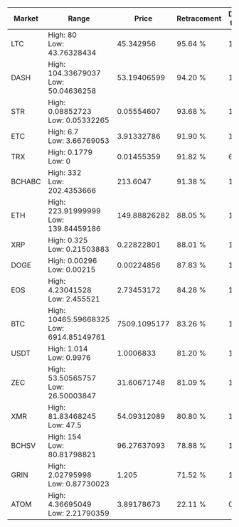 | Market | Range | Price| Retracement | Doubles to 50% |
| --- | --- | --- | --- | --- |
| LTC | High: 80<br />Low: 43.76328434 | 45.342956 | 95.64 % | 1.36 |
| DASH | High: 104.33679037<br />Low: 50.04636258 | 53.19406599 | 94.20 % | 1.45 |
| STR | High: 0.08852723<br />Low: 0.05332265 | 0.05554607 | 93.68 % | 1.28 |
| ETC | High: 6.7<br />Low: 3.66769053 | 3.91332786 | 91.90 % | 1.32 |
| TRX | High: 0.1779<br />Low: 0 | 0.01455359 | 91.82 % | 6.11 |
| BCHABC | High: 332<br />Low: 202.4353666 | 213.6047 | 91.38 % | 1.25 |
| ETH | High: 223.91999999<br />Low: 139.84459186 | 149.88826282 | 88.05 % | 1.21 |
| XRP | High: 0.325<br />Low: 0.21503883 | 0.22822801 | 88.01 % | 1.18 |
| DOGE | High: 0.00296<br />Low: 0.00215 | 0.00224856 | 87.83 % | 1.14 |
| EOS | High: 4.23041528<br />Low: 2.455521 | 2.73453172 | 84.28 % | 1.22 |
| BTC | High: 10465.59668325<br />Low: 6914.85149761 | 7509.1095177 | 83.26 % | 1.16 |
| USDT | High: 1.014<br />Low: 0.9976 | 1.0006833 | 81.20 % | 1.01 |
| ZEC | High: 53.50565757<br />Low: 26.50003847 | 31.60671748 | 81.09 % | 1.27 |
| XMR | High: 81.83468245<br />Low: 47.5 | 54.09312089 | 80.80 % | 1.20 |
| BCHSV | High: 154<br />Low: 80.81798821 | 96.27637093 | 78.88 % | 1.22 |
| GRIN | High: 2.02795998<br />Low: 0.87730023 | 1.205 | 71.52 % | 1.21 |
| ATOM | High: 4.36695049<br />Low: 2.21790359 | 3.89178673 | 22.11 % | 0.00 |
